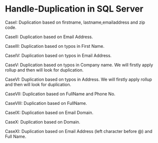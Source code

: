 # Handle-Duplication in SQL Server

CaseI: Duplication based on firstname, lastname,emailaddress and zip code.

CaseII: Duplication based on Email Address.

CaseIII: Duplication based on typos in First Name.

CaseIV: Duplication based on typos in Email Address.

CaseV: Duplication based on typos in Company name. We will firstly
apply rollup and then will look for duplication.

CaseVI: Duplication based on typos in Address. We will firstly
apply rollup and then will look for duplication.

CaseVII: Duplication based on FullName and Phone No.

CaseVIII: Duplication based on FullName.

CaseIX: Duplication based on Email Domain.

CaseX: Duplication based on Domain.

CaseXI: Duplication based on Email Address (left character before @) 
and Full Name.
